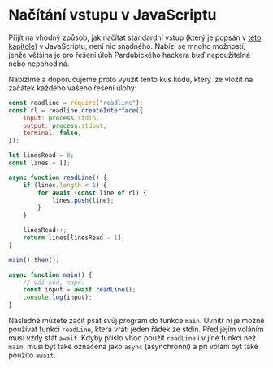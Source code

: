 # Načítání vstupu v JavaScriptu

Přijít na vhodný způsob, jak načítat standardní vstup (který je popsán
v [této kapitole](/studijni-materialy/02-standardni-vstup-a-vystup)) v JavaScriptu, není nic snadného. Nabízí se mnoho
možností, jenže většina je pro řešení úloh Pardubického hackera buď nepoužitelná nebo nepohodlná.

Nabízíme a doporučujeme proto využít tento kus kódu, který lze vložit na začátek každého vašeho řešení úlohy:

```jsx
const readline = require("readline");
const rl = readline.createInterface({
    input: process.stdin,
    output: process.stdout,
    terminal: false,
});

let linesRead = 0;
const lines = [];

async function readLine() {
    if (lines.length < 1) {
        for await (const line of rl) {
            lines.push(line);
        }
    }

    linesRead++;
    return lines[linesRead - 1];
}

main().then();

async function main() {
    // váš kód, např.
    const input = await readLine();
    console.log(input);
}
```

Následně můžete začít psát svůj program do funkce `main`. Uvnitř ní je možné používat funkci `readLine`, která vrátí
jeden řádek ze stdin. Před jejím voláním musí vždy stát `await`. Kdyby přišlo vhod použít `readLine` i v jiné funkci
než `main`, musí být také označena jako `async` (asynchronní) a při volání být také použito `await`.
